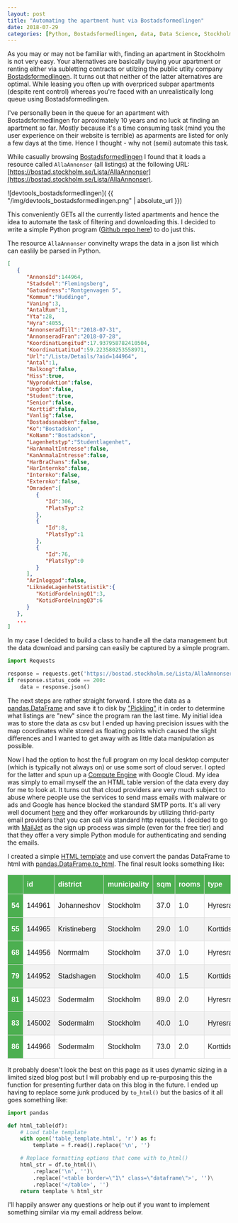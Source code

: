 ```yaml
---
layout: post
title: "Automating the apartment hunt via Bostadsformedlingen"
date: 2018-07-29
categories: [Python, Bostadsformedlingen, data, Data Science, Stockholm, housing]
---
```


As you may or may not be familiar with, finding an apartment in Stockholm is not very easy. Your alternatives are basically buying your apartment or renting either via subletting contracts or utilzing the public utlity company [Bostadsformedlingen](https://bostad.stockholm.se/). It turns out that neither of the latter alternatives are optimal. While leasing you often up with overpriced subpar apartments (despite rent control) whereas you're faced with an unrealistically long queue using Bostadsformedlingen.

I've personally been in the queue for an apartment with Bostadsformedlingen for aproximately 10 years and no luck at finding an apartment so far. Mostly because it's a time consuming task (mind you the user experience on their website is terrible) as aparments are listed for only a few days at the time. Hence I thought - why not (semi) automate this task.

While casually browsing [Bostadsformedlingen](https://bostad.stockholm.se/) I found that it loads a resource called `AllaAnnonser` (all listings) at the following URL: [https://bostad.stockholm.se/Lista/AllaAnnonser](https://bostad.stockholm.se/Lista/AllaAnnonser). 

![devtools_bostadsformedlingen]( {{ "/img/devtools_bostadsformedlingen.png" | absolute_url }})

This conveniently GETs all the currently listed apartments and hence the idea to automate the task of filtering and downloading this. I decided to write a simple Python program ([Github repo here](https://github.com/mmodin/bostadsformedlingen)) to do just this.

The resource `AllaAnnonser` convinelty wraps the data in a json list which can easlily be parsed in Python.

```json
[
   {
      "AnnonsId":144964,
      "Stadsdel":"Flemingsberg",
      "Gatuadress":"Rontgenvagen 5",
      "Kommun":"Huddinge",
      "Vaning":3,
      "AntalRum":1,
      "Yta":28,
      "Hyra":4055,
      "AnnonseradTill":"2018-07-31",
      "AnnonseradFran":"2018-07-28",
      "KoordinatLongitud":17.937958782410504,
      "KoordinatLatitud":59.223580253558971,
      "Url":"/Lista/Details/?aid=144964",
      "Antal":1,
      "Balkong":false,
      "Hiss":true,
      "Nyproduktion":false,
      "Ungdom":false,
      "Student":true,
      "Senior":false,
      "Korttid":false,
      "Vanlig":false,
      "Bostadssnabben":false,
      "Ko":"Bostadskon",
      "KoNamn":"Bostadskon",
      "Lagenhetstyp":"Studentlagenhet",
      "HarAnmaltIntresse":false,
      "KanAnmalaIntresse":false,
      "HarBraChans":false,
      "HarInternko":false,
      "Internko":false,
      "Externko":false,
      "Omraden":[
         {
            "Id":306,
            "PlatsTyp":2
         },
         {
            "Id":8,
            "PlatsTyp":1
         },
         {
            "Id":76,
            "PlatsTyp":0
         }
      ],
      "ArInloggad":false,
      "LiknadeLagenhetStatistik":{
         "KotidFordelningQ1":3,
         "KotidFordelningQ3":6
      }
   },
   ...
]

```

In my case I decided to build a class to handle all the data management but the data download and parsing can easily be captured by a simple program.

```python
import Requests

response = requests.get('https://bostad.stockholm.se/Lista/AllaAnnonser')
if response.status_code == 200:
    data = response.json()
```

The next steps are rather straight forward. I store the data as a [pandas.DataFrame](https://pandas.pydata.org/pandas-docs/stable/generated/pandas.DataFrame.html) and save it to disk by ["Pickling"](https://docs.python.org/2/library/pickle.html) it in order to determine what listings are "new" since the program ran the last time. My initial idea was to store the data as csv but I ended up having precision issues with the map coordinates while stored as floating points which caused the slight differences and I wanted to get away with as little data manipulation as possible.

Now I had the option to host the full program on my local desktop computer (which is typically not always on) or use some sort of cloud server. I opted for the latter and spun up a [Compute Engine](https://cloud.google.com/compute/) with Google Cloud. My idea was simply to email myself the an HTML table version of the data every day for me to look at. It turns out that cloud providers are very much subject to abuse where people use the services to send mass emails with malware or ads and Google has hence blocked the standard SMTP ports. It's all very well document [here](https://cloud.google.com/compute/docs/tutorials/sending-mail/) and they offer workarounds by utilizing thrid-party email providers that you can call via standard http requests. I decided to go with [MailJet](https://www.mailjet.com/) as the sign up process was simple (even for the free tier) and that they offer a very simple Python module for authenticating and sending the emails.

I created a simple [HTML template](https://github.com/mmodin/bostadsformedlingen/blob/master/scripts/table_template.html) and use convert the pandas DataFrame to html with [pandas.DataFrame.to_html](https://pandas.pydata.org/pandas-docs/version/0.22/generated/pandas.DataFrame.to_html.html). The final result looks something like:

<head><style>#listings {    font-family: "Trebuchet MS", Arial, Helvetica, sans-serif;    border-collapse: collapse;    width: 100%;}#listings td, #listings th {    border: 1px solid #ddd;    padding: 8px;}#listings tr:nth-child(even){background-color: #f2f2f2;}#listings tr:hover {background-color: #ddd;}#listings th {    padding-top: 12px;    padding-bottom: 12px;    text-align: left;    background-color: #4CAF50;    color: white;}</style></head><body><table id="listings">  <thead>    <tr style="text-align: right;">      <th></th>      <th>id</th>      <th>district</th>      <th>municipality</th>      <th>sqm</th>      <th>rooms</th>      <th>type</th>      <th>rent</th>      <th>Q3</th>      <th>fromDate</th>      <th>toDate</th>    </tr>  </thead>  <tbody>    <tr>      <th>54</th>      <td>144961</td>      <td>Johanneshov</td>      <td>Stockholm</td>      <td>37.0</td>      <td>1.0</td>      <td>Hyresratt</td>      <td>5949.0</td>      <td>13.0</td>      <td>2018-07-27</td>      <td>2018-07-31</td>    </tr>    <tr>      <th>55</th>      <td>144965</td>      <td>Kristineberg</td>      <td>Stockholm</td>      <td>29.0</td>      <td>1.0</td>      <td>Korttidskontrakt</td>      <td>5105.0</td>      <td>12.0</td>      <td>2018-07-28</td>      <td>2018-07-31</td>    </tr>    <tr>      <th>68</th>      <td>144956</td>      <td>Norrmalm</td>      <td>Stockholm</td>      <td>37.0</td>      <td>1.0</td>      <td>Hyresratt</td>      <td>7795.0</td>      <td>18.0</td>      <td>2018-07-28</td>      <td>2018-07-31</td>    </tr>    <tr>      <th>79</th>      <td>144952</td>      <td>Stadshagen</td>      <td>Stockholm</td>      <td>40.0</td>      <td>1.5</td>      <td>Korttidskontrakt</td>      <td>5920.0</td>      <td>NaN</td>      <td>2018-07-28</td>      <td>2018-07-31</td>    </tr>    <tr>      <th>81</th>      <td>145023</td>      <td>Sodermalm</td>      <td>Stockholm</td>      <td>89.0</td>      <td>2.0</td>      <td>Hyresratt</td>      <td>9163.0</td>      <td>23.0</td>      <td>2018-07-31</td>      <td>2018-08-01</td>    </tr>    <tr>      <th>83</th>      <td>145002</td>      <td>Sodermalm</td>      <td>Stockholm</td>      <td>40.0</td>      <td>1.0</td>      <td>Hyresratt</td>      <td>6775.0</td>      <td>18.0</td>      <td>2018-07-31</td>      <td>2018-08-01</td>    </tr>    <tr>      <th>86</th>      <td>144966</td>      <td>Sodermalm</td>      <td>Stockholm</td>      <td>73.0</td>      <td>2.0</td>      <td>Korttidskontrakt</td>      <td>6871.0</td>      <td>21.0</td>      <td>2018-07-28</td>      <td>2018-07-31</td>    </tr>  </tbody></table></body>

It probably doesn't look the best on this page as it uses dynamic sizing in a limited sized blog post but I will probably end up re-purposing this the function for presenting further data on this blog in the future. I ended up having to replace some junk produced by `to_html()` but the basics of it all goes something like:

```python
import pandas

def html_table(df):
    # Load table template
    with open('table_template.html', 'r') as f:
        template = f.read().replace('\n', '')

    # Replace formatting options that come with to_html()
    html_str = df.to_html()\
        .replace('\n', '')\
        .replace('<table border=\"1\" class=\"dataframe\">', '')\
        .replace('</table>', '')
    return template % html_str

```

I'll happily answer any questions or help out if you want to implement something similar via my email address below.